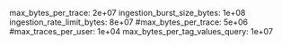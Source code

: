 max_bytes_per_trace: 2e+07
        ingestion_burst_size_bytes: 1e+08
        ingestion_rate_limit_bytes: 8e+07
        #max_bytes_per_trace: 5e+06
        #max_traces_per_user: 1e+04
        max_bytes_per_tag_values_query: 1e+07

